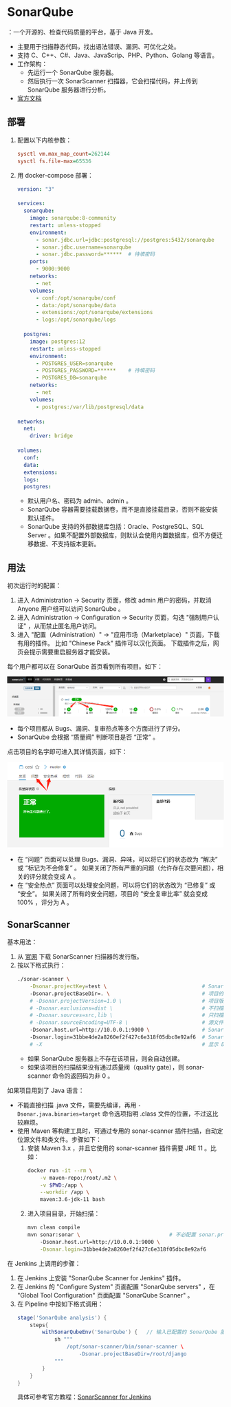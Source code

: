 # SonarQube

：一个开源的、检查代码质量的平台，基于 Java 开发。
- 主要用于扫描静态代码，找出语法错误、漏洞、可优化之处。
- 支持 C、C++、C#、Java、JavaScrip、PHP、Python、Golang 等语言。
- 工作架构：
  - 先运行一个 SonarQube 服务器。
  - 然后执行一次 SonarScanner 扫描器，它会扫描代码，并上传到 SonarQube 服务器进行分析。
- [官方文档](https://docs.sonarqube.org/latest/)

## 部署

1. 配置以下内核参数：
    ```ini
    sysctl vm.max_map_count=262144
    sysctl fs.file-max=65536
    ```

2. 用 docker-compose 部署：
    ```yaml
    version: "3"
    
    services:
      sonarqube:
        image: sonarqube:8-community
        restart: unless-stopped
        environment:
          - sonar.jdbc.url=jdbc:postgresql://postgres:5432/sonarqube
          - sonar.jdbc.username=sonarqube
          - sonar.jdbc.password=******  # 待填密码
        ports:
          - 9000:9000
        networks:
          - net
        volumes:
          - conf:/opt/sonarqube/conf
          - data:/opt/sonarqube/data
          - extensions:/opt/sonarqube/extensions
          - logs:/opt/sonarqube/logs
    
      postgres:
        image: postgres:12
        restart: unless-stopped
        environment:
          - POSTGRES_USER=sonarqube
          - POSTGRES_PASSWORD=******    # 待填密码
          - POSTGRES_DB=sonarqube
        networks:
          - net
        volumes:
          - postgres:/var/lib/postgresql/data
    
    networks:
      net:
        driver: bridge
    
    volumes:
      conf:
      data:
      extensions:
      logs:
      postgres:
    ```
    - 默认用户名、密码为 admin、admin 。
    - SonarQube 容器需要挂载数据卷，而不是直接挂载目录，否则不能安装默认插件。
    - SonarQube 支持的外部数据库包括：Oracle、PostgreSQL、SQL Server 。如果不配置外部数据库，则默认会使用内置数据库，但不方便迁移数据、不支持版本更新。

## 用法

初次运行时的配置：
1. 进入 Administration -> Security 页面，修改 admin 用户的密码，并取消 Anyone 用户组可以访问 SonarQube 。
2. 进入 Administration -> Configuration -> Security 页面，勾选 "强制用户认证" ，从而禁止匿名用户访问。
3. 进入 "配置（Administration）" -> "应用市场（Marketplace）" 页面，下载有用的插件。
    比如 "Chinese Pack" 插件可以汉化页面。
    下载插件之后，网页会提示需要重启服务器才能安装。

每个用户都可以在 SonarQube 首页看到所有项目。如下：

![](./sonarqube_1.png)

- 每个项目都从 Bugs、漏洞、复审热点等多个方面进行了评分。
- SonarQube 会根据 “质量阀” 判断项目是否 “正常” 。

点击项目的名字即可进入其详情页面，如下：

![](./sonarqube_2.png)

- 在 “问题” 页面可以处理 Bugs、漏洞、异味，可以将它们的状态改为 “解决” 或 “标记为不会修复” 。
  如果关闭了所有严重的问题（允许存在次要问题），相关的评分就会变成 A 。
- 在 “安全热点” 页面可以处理安全问题，可以将它们的状态改为 “已修复” 或 “安全”。
  如果关闭了所有的安全问题，项目的 “安全复审比率” 就会变成 100% ，评分为 A 。

## SonarScanner

基本用法：
1. 从 [官网](https://docs.sonarqube.org/latest/analysis/scan/sonarscanner/) 下载 SonarScanner 扫描器的发行版。
2. 按以下格式执行：
    ```sh
    ./sonar-scanner \
        -Dsonar.projectKey=test \                               # SonarQube 服务器上的项目名
        -Dsonar.projectBaseDir=. \                              # 项目的根目录
        # -Dsonar.projectVersion=1.0 \                          # 项目版本
        # -Dsonar.exclusions=dist \                             # 不扫描这些目录
        # -Dsonar.sources=src,lib \                             # 只扫描这些目录（必须在 projectBaseDir 之下）
        # -Dsonar.sourceEncoding=UTF-8 \                        # 源文件的编码格式
        -Dsonar.host.url=http://10.0.0.1:9000 \                 # SonarQube 服务器的 URL
        -Dsonar.login=31bbe4de2a8260ef2f427c6e318f05dbc8e92af6  # SonarQube 服务器上的用户密钥
        # -X                                                    # 显示 DEBUG 信息
    ```
    - 如果 SonarQube 服务器上不存在该项目，则会自动创建。
    - 如果该项目的扫描结果没有通过质量阀（quality gate），则 sonar-scanner 命令的返回码为非 0 。

如果项目用到了 Java 语言：
- 不能直接扫描 .java 文件，需要先编译，再用 `-Dsonar.java.binaries=target` 命令选项指明 .class 文件的位置，不过这比较麻烦。
- 使用 Maven 等构建工具时，可通过专用的 sonar-scanner 插件扫描，自动定位源文件和类文件。步骤如下：
  1. 安装 Maven 3.x ，并且它使用的 sonar-scanner 插件需要 JRE 11 。比如：
      ```sh
      docker run -it --rm \
          -v maven-repo:/root/.m2 \
          -v $PWD:/app \
          --workdir /app \
          maven:3.6-jdk-11 bash
      ```
  2. 进入项目目录，开始扫描：
      ```sh
      mvn clean compile
      mvn sonar:sonar \                             # 不必配置 sonar.projectKey ，因为它会根据 pom.xml 自动配置
          -Dsonar.host.url=http://10.0.0.1:9000 \
          -Dsonar.login=31bbe4de2a8260ef2f427c6e318f05dbc8e92af6
      ```

在 Jenkins 上调用的步骤：
1. 在 Jenkins 上安装 "SonarQube Scanner for Jenkins" 插件。
2. 在 Jenkins 的 "Configure System" 页面配置 "SonarQube servers" ，在 "Global Tool Configuration" 页面配置 "SonarQube Scanner" 。
3. 在 Pipeline 中按如下格式调用：
    ```groovy
    stage('SonarQube analysis') {
        steps{
            withSonarQubeEnv('SonarQube') {   // 输入已配置的 SonarQube 服务器的名称
                sh """
                    /opt/sonar-scanner/bin/sonar-scanner \
                        -Dsonar.projectBaseDir=/root/django
                """
            }
        }
    }
    ```
    具体可参考官方教程：[SonarScanner for Jenkins](https://docs.sonarqube.org/latest/analysis/scan/sonarscanner-for-jenkins/)
